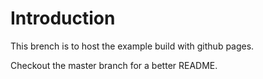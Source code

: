 # Introduction

This brench is to host the example build with github pages.

Checkout the master branch for a better README.

